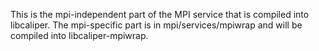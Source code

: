 This is the mpi-independent part of the MPI service that is compiled into libcaliper.
The mpi-specific part is in mpi/services/mpiwrap and will be compiled into 
libcaliper-mpiwrap.
